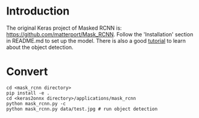# Introduction 
The original Keras project of Masked RCNN is: <https://github.com/matterport/Mask_RCNN>. Follow the 'Installation' section in README.md to set up the model. There is also a good [tutorial](https://github.com/matterport/Mask_RCNN#step-by-step-detection) to learn about the object detection.

# Convert
```
cd <mask_rcnn directory>
pip install -e .
cd <keras2onnx directory>/applications/mask_rcnn
python mask_rcnn.py -c
python mask_rcnn.py data/test.jpg # run object detection
```
